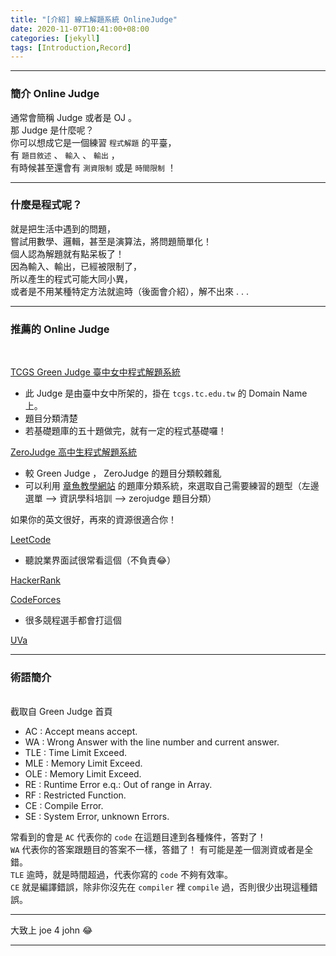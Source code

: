```yaml
---
title: "[介紹] 線上解題系統 OnlineJudge"
date: 2020-11-07T10:41:00+08:00
categories: [jekyll]
tags: [Introduction,Record]
---
```


---

### 簡介 Online Judge

通常會簡稱 Judge 或者是 OJ 。<br>
那 Judge 是什麼呢？<br>
你可以想成它是一個練習 `程式解題` 的平臺，<br>
有 `題目敘述` 、 `輸入`  、 `輸出` ，<br>
有時候甚至還會有 `測資限制` 或是 `時間限制` ！<br>

---

### 什麼是程式呢？

就是把生活中遇到的問題，<br>
嘗試用數學、邏輯，甚至是演算法，將問題簡單化！<br>
個人認為解題就有點呆板了！<br>
因為輸入、輸出，已經被限制了，<br>
所以產生的程式可能大同小異，<br>
或者是不用某種特定方法就逾時（後面會介紹），解不出來 . . .<br>

---

### 推薦的 Online Judge

<br>

[TCGS Green Judge 臺中女中程式解題系統](http://www.tcgs.tc.edu.tw:1218/)

* 此 Judge 是由臺中女中所架的，掛在 `tcgs.tc.edu.tw` 的 Domain Name 上。
* 題目分類清楚
* 若基礎題庫的五十題做完，就有一定的程式基礎囉！

[ZeroJudge 高中生程式解題系統](https://zerojudge.tw/)

* 較 Green Judge ， ZeroJudge 的題目分類較雜亂
* 可以利用 [章魚教學網站](http://billor.chsh.chc.edu.tw/) 的題庫分類系統，來選取自己需要練習的題型（左邊選單 --> 資訊學科培訓 --> zerojudge 題目分類）

如果你的英文很好，再來的資源很適合你！<br>


[LeetCode](https://leetcode.com/)

* 聽說業界面試很常看這個（不負責😂）

[HackerRank](https://www.hackerrank.com/)

[CodeForces](https://codeforces.com/)

* 很多競程選手都會打這個

[UVa](https://onlinejudge.org/)

---

### 術語簡介

<br>
截取自 Green Judge 首頁

* AC : Accept means accept.
* WA : Wrong Answer with the line number and current answer.
* TLE : Time Limit Exceed.
* MLE : Memory Limit Exceed.
* OLE : Memory Limit Exceed.
* RE : Runtime Error e.q.: Out of range in Array.
* RF : Restricted Function.
* CE : Compile Error.
* SE : System Error, unknown Errors.

常看到的會是 `AC` 代表你的 `code` 在這題目達到各種條件，答對了！<br>
`WA` 代表你的答案跟題目的答案不一樣，答錯了！
有可能是差一個測資或者是全錯。<br>
`TLE` 逾時，就是時間超過，代表你寫的 `code` 不夠有效率。<br>
`CE` 就是編譯錯誤，除非你沒先在 `compiler` 裡 `compile` 過，否則很少出現這種錯誤。<br>

---

大致上 joe 4 john 😂

---
